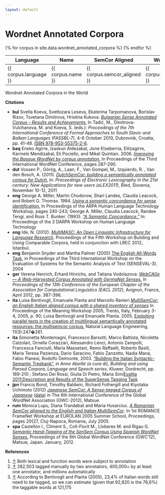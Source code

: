 ```yaml
---
layout: default
---
```


# Wordnet Annotated Corpora

<div class="table-responsive" style="max-width:855px">
    <table class="table table-sm">
        <thead>
            <tr>
                <th>Language</th>
                <th>Name</th>
                <th>SemCor Aligned</th>
                <th>Words</th>
                <th>Taggable</th>
                <th>Tagged</th>
                <th>Developer</th>
                <th>Contact</th>
                <th>Browse Online</th>
                <th>License</th>
                <th>Other Resources</th>
            </tr>
        </thead>
{% for corpus in site.data.wordnet_annotated_corpora %}
        <tr>
            <td>{{ corpus.language }}</td>
            <td>{{ corpus.name }}</td>
            <td>{{ corpus.semcor_aligned }}</td>
            <td>{{ corpus.words }}</td>
            <td>{{ corpus.taggable }}</td>
            <td>{{ corpus.tagged }}</td>
            <td>{{ corpus.developer }}</td>
            <td>{{ corpus.contact }}</td>
            <td>{{ corpus.browse_online }}</td>
            <td>{{ corpus.license }}</td>
            <td>{{ corpus.other_resources }}</td>
        </tr>
{% endfor %}
    </table>
</div>




Wordnet Annotated Corpora in the World

**Citations**

-   **bul** Svetla Koeva, Svetlozara Leseva, Ekaterina Tarpomanova,
    Borislav Rizov, Tsvetana Dimitrova, Hristina Kukova. [*Bulgarian
    Sense Annotated Corpus – Results and
    Achievements.*](http://hnk.ffzg.hr/fassbl2010/FASSBL7_2010_proceedings.pdf#page=41)
    In Tadić, M., Dimitrova- Vulchanova, M. and Koeva, S. (eds.):
    *Proceedings of the 7th International Conference of Formal
    Approaches to South Slavic and Balkan Languages (FASSBL-7)*, 4-6
    October 2010, Dubrovnik, Croatia, pp. 41-48. [ISBN
    978-953-55375-2-6](BookSources/9789535537526).
-   **baq** Eneko Agirre, Izaskun Aldezabal, Jone Etxeberria,
    EliIzagirre, Karmele Mendizabal, Eli Pociello, and Mikel
    Quintian. 2006. [*Improving the Basque WordNet by corpus
    annotation.*](http://citeseerx.ist.psu.edu/viewdoc/download;jsessionid=E27A3EA564FCA581DDB44EF9B93D2EA3?doi=10.1.1.80.6766&rep=rep1&type=pdf)
    In Proceedings of the Third International WordNet Conference, pages
    287-290.
-   **dut** Vossen P., Görög, A., Laan, F., Van Gompel, M.,
    Izquierdo, R. , Van den Bosch, A. (2011). [*DutchSemCor: building a
    semantically annotated corpus for
    Dutch.*](http://www2.let.vu.nl/oz/cltl/dutchsemcor/docs/papers/DutchSemCor%20building%20a%20semantically%20annotated%20corpus%20for%20Dutch.pdf)
    *In: Proceedings of Electronic Lexicography in the 21st century: New
    Applications for new users (eLEX2011)*, Bled, Slovenia, November
    10-12, 2011
-   **eng** George A. Miller, Martin Chodorow, Shari Landes, Claudia
    Leacock, and Robert G. Thomas. 1994. [*Using a semantic concordance
    for sense
    identification.*](http://acl.ldc.upenn.edu/H/H94/H94-1046.pdf) In
    Proceedings of the ARPA Human Language Technology Workshop, pages
    240-243; George A. Miller, Claudia Leacock, Randee Tengi, and
    Ross T. Bunker. (1993). [*“A Semantic
    Concordance.”*](http://acl.ldc.upenn.edu/H/H93/H93-1061.pdf) In:
    Proceedings of the 3 DARPA Workshop on Human Language Technology
-   **eng** Ide, N. (2012). [*MultiMASC: An Open Linguistic
    Infrastructure for Language
    Research*](http://www.cs.vassar.edu/~ide/papers/comparative.pdf).
    Proceedings of the Fifth Workshop on Building and Using Comparable
    Corpora, held in conjunction with LREC 2012, Istanbul.
-   **eng** Benjamin Snyder and Martha Palmer (2005) [The English
    All-Words
    Task](http://www.cse.unt.edu/~rada/senseval/senseval3/proceedings/pdf/snyder.pdf),
    in Proceedings of the Third International Workshop on the Evaluation
    of Systems for the Semantic Analysis of Text (SENSEVAL-3), 2004
-   **ger** Verena Henrich, Erhard Hinrichs, and Tatiana Vodolazova:
    [*WebCAGe — A Web-Harvested Corpus Annotated with GermaNet
    Senses.*](http://aclweb.org/anthology/E/E12/E12-1039.pdf) *In
    Proceedings of the 13th Conference of the European Chapter of the
    Association for Computational Linguistics (EACL 2012)*, Avignon,
    France, April 2012, pp. 387-396.
-   **ita** Luisa Bentivogli, Emanuele Pianta and Marcello Ranieri
    [*MultiSemCor: an English Italian aligned corpus with a shared
    inventory of
    senses*](http://multisemcor.fbk.eu/papers/meaning2005.pdf) In
    Proceedings of the Meaning Workshop 2005, Trento, Italy, February
    3-4, 2005, p. 90; Luisa Bentivogli and Emanuele Pianta. 2005.
    [Exploiting parallel texts in the creation of multilingual
    semantically annotated resources: the multisemcor
    corpus.](http://citeseerx.ist.psu.edu/viewdoc/download?doi=10.1.1.149.3179&rep=rep1&type=pdf)
    Natural Language Engineering, 11(3):247�261.
-   **ita** Simonetta Montemagni, Francesco Barsotti, Marco Battista,
    Nicoletta Calzolari, Ornella Corazzari, Alessandro Lenci, Antonio
    Zampolli, Francesca Fanciulli, Maria Massetani, Remo Raffaelli,
    Roberto Basili, Maria Teresa Pazienza, Dario Saracino, Fabio
    Zanzotto, Nadia Mana, Fabio Pianesi, Rodolfo Delmonte, 2003.
    [“Building the Italian Syntactic-Semantic
    Treebank”](http://www.ilc.cnr.it/tressi_prg/papers/isst_kluwer_final_version.pdf),
    *in Anne Abeillé (a cura di), Building and using Parsed Corpora,
    Language and Speech series*, Kluwer, Dordrecht, pp. 189-210 ;
    Stefano Dei Rossi, Giulia Di Pietro, Maria Simi[Evalita
    2011:Description and Results of the SuperSense Tagging
    Task](http://www.evalita.it/sites/evalita.fbk.eu/files/working_notes2011/SST/SST_ORGANIZERS.pdf)
-   **jpn** Francis Bond, Timothy Baldwin, Richard Fothergill and
    Kiyotaka Uchimoto (2012) [*Japanese SemCor: A Sense-tagged Corpus of
    Japanese*](https://bond-lab.github.io/pdf/2012-gwc-jsemcor.pdf) ([data](https://github.com/bond-lab/jsemcor))
    in The 6th International Conference of the Global WordNet
    Association (GWC-2012), Matsue.
-   **rum** Monica Lupu, Diana Trandabat and Maria Husarciuc. [*A
    Romanian SemCor aligned to the English and Italian
    MultiSemCor*](http://citeseerx.ist.psu.edu/viewdoc/download?doi=10.1.1.148.7775&rep=rep1&type=pdf).
    In 1st ROMANCE FrameNet Workshop at EUROLAN 2005 Summer School,
    Proceedings, pages 20{27, Cluj-Napoca, Romania, July 2005.
-   **spa** Castellón I., Climent S., Coll-Florit M., Lloberes M. and
    Rigau G. [*Semantic Hand-Tagging of the SenSem Corpus Using Spanish
    WordNet
    Senses.*](http://www.google.com.sg/url?sa=t&rct=j&q=&esrc=s&source=web&cd=1&ved=0CC8QFjAA&url=http%3A%2F%2Fwww.paths-project.eu%2Feng%2Fcontent%2Fdownload%2F888%2F5626%2Fversion%2F2%2Ffile%2FGWN12.v10%2B.pdf&ei=3rAjUvLfAoLorQekz4CYBA&usg=AFQjCNEP8Vc6CnHyfmRIJeRr_4ujY97T5g&sig2=BifHvRiDZuWbWStiCddA9Q&bvm=bv.51495398,d.bmk&cad=rja)
    Proceedings of the 6th Global WordNet Conference (GWC’12), Matsue,
    Japan. January, 2012.

**References**

1.  [↑](#cite_ref-1) Both lexical and function words were subject to
    annotation
2.  [↑](#cite_ref-2) 282,503 tagged manually by two annotators, 400,000+
    by at least one annotator, and millions automatically
3.  [↑](#cite_ref-3) According to Bentivogli and Pianta (2005), 23,4% of
    Italian words still need to be tagged, so we can estimate (given
    that 92,820 is the 76,6%) the taggable words at 121,175

 
